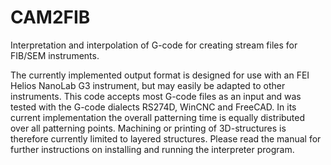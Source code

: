 # CAM2FIB
Interpretation and interpolation of G-code for creating stream files for FIB/SEM instruments.

The currently implemented output format is designed for use with an FEI Helios NanoLab G3 instrument, but may easily be adapted to other instruments.
This code accepts most G-code files as an input and was tested with the G-code dialects RS274D, WinCNC and FreeCAD.
In its current implementation the overall patterning time is equally distributed over all patterning points.
Machining or printing of 3D-structures is therefore currently limited to layered structures.
Please read the manual for further instructions on installing and running the interpreter program.
